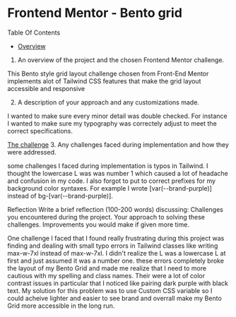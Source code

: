 # Frontend Mentor - Bento grid


 Table Of Contents

 - [Overview](#overview)
 1. An overview of the project and the chosen Frontend Mentor challenge.

 This Bento style grid layout challenge chosen from Front-End Mentor implements alot of Tailwind CSS features that make the grid layout accessible and responsive

 2. A description of your approach and any customizations made.
 
 I wanted to make sure every minor detail was double checked. For instance I wanted to make sure my typography was correctely adjust to meet the correct specifications.

[The challenge](#the-challenge)
 3. Any challenges faced during implementation and how they were addressed.
 
 some challenges I faced during implementation is typos in Tailwind. I thought the lowercase L was was number 1 which caused a lot of headache and confusion in my code. I also forgot to put to correct prefixes for my background color syntaxes. For example I wrote [var(--brand-purple)] instead of bg-[var(--brand-purple)].


  Reflection
  Write a brief reflection (100-200 words) discussing: Challenges you encountered during the project. Your approach to solving these challenges. Improvements you would make if given more time.

  One challenge I faced that I found really frustrating during this project was finding and dealing with small typo errors in Tailwind classes like writing max-w-7xl instead of max-w-7xl. I didn't realize the L was a lowercase L at first and just assumed it was a number  one. these errors completely broke the layout of my Bento Grid and made me realize that I need to more cautious with my spelling and class names. Their were a lot of color contrast issues in particular that I noticed like pairing dark purple with black text. My solution for this problem was to use Custom CSS variable so I could acheive lighter and easier to see brand and overrall make my Bento Grid more accessible in the long run.

